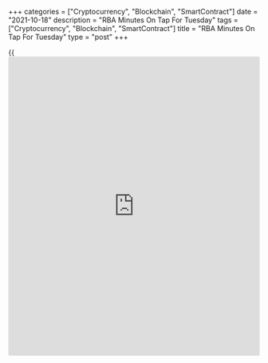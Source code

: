 +++
categories = ["Cryptocurrency", "Blockchain", "SmartContract"]
date = "2021-10-18"
description = "RBA Minutes On Tap For Tuesday"
tags = ["Cryptocurrency", "Blockchain", "SmartContract"]
title = "RBA Minutes On Tap For Tuesday"
type = "post"
+++

{{<iframe id="large-banner" src="https://www.bounty.group/#slide=16.0" width="100%" height="600" scrolling="no" style="border: 0px solid rgb(216, 221, 230); border-radius: 3px;">}}

The Reserve Bank of Australia will on Tuesday release the minutes from
its monetary [policy](https://www.fintechee.com/policy/) meeting on October 5, headlining a light day for
Asia-Pacific economic activity.

At the meeting, the RBA kept its monetary [policy](https://www.fintechee.com/policy/) unchanged, leaving its
benchmark lending rate steady at the record low of 0.10 percent. The
board also voted to continue with the purchase of government securities
at the rate of A$4 billion a week until at least mid-February 2022.

The central bank in Indonesia will wrap up its monetary [policy](https://www.fintechee.com/policy/) meeting
and then announce its decision on interest rates; the central bank is
widely expected to keep its benchmark lending rate steady at 3.50
percent.

Finally, the [markets][1] in Malaysia and Indonesia are closed on
Tuesday to honor the birthday of the Prophet Muhammad; they will return
to action on Wednesday.

For comments and feedback [contact](https://www.playgroundfx.com/contact/): editorial@rtt[news](https://www.letsplayfx.com/blog/forex-news-website/).com

[Economic News][2]

 **What parts of the world are seeing the best (and worst) economic
performances lately? Click[here][3] to check out our [Econ Scorecard][3]
and find out! See up-to-the-moment [ranking](https://www.playgroundfx.com/blog/crypto-exchange-ranking/)s for the best and worst
performers in [GDP][3], [unemployment rate][4], [inflation][5] and much
more.**

   1. www.rtt[news](https://www.letsplayfx.com/blog/forex-news-website/).com/Content/Markets.aspx
   2. www.rtt[news](https://www.letsplayfx.com/blog/forex-news-website/).com/Content/EconomicNews.aspx
   3. www.rtt[news](https://www.letsplayfx.com/blog/forex-news-website/).com/economic-scorecard/world-rank/GDP/highest-performance.aspx
   4. www.rtt[news](https://www.letsplayfx.com/blog/forex-news-website/).com/economic-scorecard/world-rank/unemployment-rate/lowest-performance.aspx
   5. www.rtt[news](https://www.letsplayfx.com/blog/forex-news-website/).com/economic-scorecard/world-rank/CPI/highest-performance.aspx